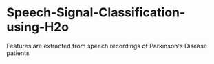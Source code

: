 # Speech-Signal-Classification-using-H2o
Features are extracted from speech recordings of Parkinson's Disease patients
